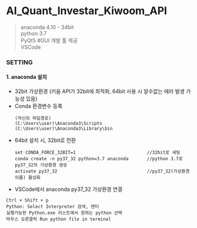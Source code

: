 # AI_Quant_Investar_Kiwoom_API
> anaconda 4.10 - 34bit  
> python 3.7  
> PyQt5  #GUI 개발 툴 제공  
> VSCode

 ### SETTING  
 #### 1. anaconda 설치

  - 32bit 가상환경 (키움 API가 32bit에 최적화, 64bit 사용 시 알수없는 에러 발생 가능성 있음)
  - Conda 환경변수 등록 
    ~~~
    (자신의 파일경로)
    (C:\Users\user)\Anaconda3\Scripts 
    (C:\Users\user)\Anaconda3\Library\bin
    ~~~
  - 64bit 설치 시, 32bit로 전환 
    ~~~
    set CONDA_FORCE_32BIT=1                           //32bit로 세팅
    conda create -n py37_32 python=3.7 anaconda       //python 3.7로 py37_32의 가상환경 생성
    activate py37_32                                  //py37_32(가상환경이름) 활성화 
    ~~~
  - VSCode에서 anaconda py37_32 가상환경 연결 
   ~~~
   Ctrl + Shift + p
   Python: Select Interpreter 검색, 엔터
   실행가능한 Python.exe 리스트에서 원하는 python 선택
   마우스 오른클릭 Run python file in terminal
   ~~~
